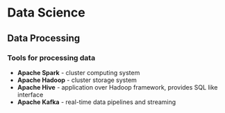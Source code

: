 # Data Science

## Data Processing
### Tools for processing data
- **Apache Spark** - cluster computing system
- **Apache Hadoop** - cluster storage system
- **Apache Hive** - application over Hadoop framework, provides SQL like interface
- **Apache Kafka** - real-time data pipelines and streaming